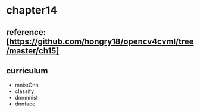 # chapter14

## reference: [https://github.com/hongry18/opencv4cvml/tree/master/ch15]

## curriculum
* mnistCnn
* classify
* dnnmnist
* dnnface
